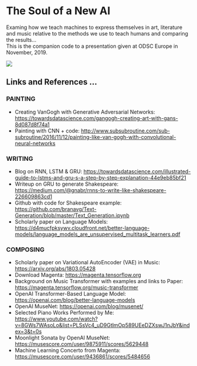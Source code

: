 # The Soul of a New AI
Examing how we teach machines to express themselves in art, literature and music relative to the methods we use to teach humans and comparing the results... <BR>
This is the companion code to a presentation given at ODSC Europe in November, 2019.

![](./tenor.gif)

## Links and References ...

### PAINTING
- Creating VanGogh with Generative Adversarial Networks: https://towardsdatascience.com/gangogh-creating-art-with-gans-8d087d8f74a1
- Painting with CNN + code: http://www.subsubroutine.com/sub-subroutine/2016/11/12/painting-like-van-gogh-with-convolutional-neural-networks

### WRITING
- Blog on RNN, LSTM & GRU: https://towardsdatascience.com/illustrated-guide-to-lstms-and-gru-s-a-step-by-step-explanation-44e9eb85bf21
- Writeup on GRU to generate Shakespeare: https://medium.com/@gnabr/rnns-to-write-like-shakespeare-226609863cd1
- Github with code for Shakespeare example: https://github.com/branavg/Text-Generation/blob/master/Text_Generation.ipynb
- Scholarly paper on Language Models: https://d4mucfpksywv.cloudfront.net/better-language-models/language_models_are_unsupervised_multitask_learners.pdf

### COMPOSING
- Scholarly paper on Variational AutoEncoder (VAE) in Music: https://arxiv.org/abs/1803.05428
- Download Magenta: https://magenta.tensorflow.org
- Background on Music Transformer with examples and links to Paper: https://magenta.tensorflow.org/music-transformer 
- OpenAI Transformer-Based Language Model: https://openai.com/blog/better-language-models
- OpenAI MuseNet: https://openai.com/blog/musenet/
- Selected Piano Works Performed by Me: https://www.youtube.com/watch?v=8GWs7WAsoLo&list=PLSsVc4_uD9GtlmOp589UEeDZXswJ1nJbY&index=3&t=0s
- Moonlight Sonata by OpenAI MuseNet: https://musescore.com/user/9875911/scores/5629448
- Machine Learning Concerto from Magenta: https://musescore.com/user/9436861/scores/5484656
